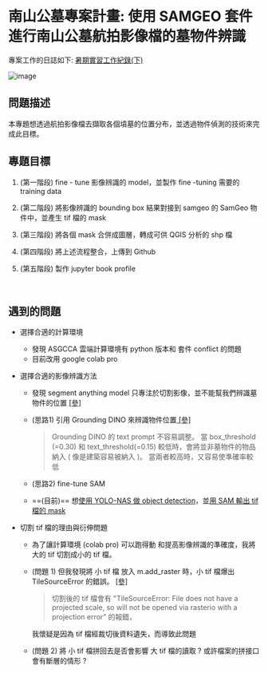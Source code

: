 # 南山公墓專案計畫: 使用 SAMGEO 套件進行南山公墓航拍影像檔的墓物件辨識
專案工作的日誌如下: [暑期實習工作紀錄(下)](https://hackmd.io/@edy5wylvRnustuodZbspjw/HkT-7Kqjh)

![image](https://github.com/jimmy93029/Nanshan_tomb_image_segmentation/assets/107825203/ac9f5518-d541-4ca0-a3de-bbf53d48d32e)


## 問題描述
本專題想透過航拍影像檔去擷取各個墳墓的位置分布，並透過物件偵測的技術來完成此目標。

## 專題目標
1. (第一階段) fine - tune 影像辨識的 model，並製作 fine -tuning 需要的 training data

2. (第二階段) 將影像辨識的 bounding box 結果對接到 samgeo 的 SamGeo 物件中，並產生 tif 檔的 mask 

3. (第三階段) 將各個 mask 合併成圖層，轉成可供 QGIS 分析的 shp 檔

4. (第四階段) 將上述流程整合，上傳到 Github

5. (第五階段) 製作 jupyter book profile  

&emsp;
## 遇到的問題

*  選擇合適的計算環境

   * 發現 ASGCCA 雲端計算環境有 python 版本和 套件 conflict 的問題
   * 目前改用 google colab pro



* 選擇合適的影像辨識方法

  * 發現 segment anything model 只專注於切割影像，並不能幫我們辨識墓物件的位置 [[參]](https://github.com/jimmy93029/Nanshan_tomb_image_segmentation/blob/main/mask_generator_result.ipynb)
  * (思路1) 引用 Grounding DINO 來辨識物件位置[ [參]]((https://blog.roboflow.com/enhance-image-annotation-with-grounding-dino-and-sam/))

      >Grounding DINO 的 text prompt 不容易調整。
      >當 box_threshold (=0.30) 和 text_threshold(=0.15) 較低時，會將並非墓物件的物品納入 ( 像是建築容易被納入 )。
      >當兩者較高時，又容易使準確率較低 

  * (思路2) fine-tune SAM  
  
  * ==(目前)== 想[使用 YOLO-NAS 做 object detection](https://blog.roboflow.com/yolo-nas-how-to-train-on-custom-dataset/)，並[用 SAM 輸出 tif 檔的 mask](https://samgeo.gishub.org/examples/input_prompts/)


  
* 切割 tif 檔的理由與衍伸問題

  * 為了讓計算環境 (colab pro) 可以跑得動 和提高影像辨識的準確度，我將大的 tif 切割成小的 tif 檔。
 
  * (問題 1) 但我發現將 小 tif 檔 放入 m.add_raster 時，小 tif 檔爆出 TileSourceError 的錯誤。 [[參]](https://github.com/jimmy93029/Nanshan_tomb_image_segmentation/blob/main/automatic_mask_generator.ipynb)
    >   切割後的 tif 檔會有 "TileSourceError: File does not have a projected scale, so will not be opened via rasterio with a projection error" 的報錯，
    
     我懷疑是因為 tif 檔經裁切後資料遺失，而導致此問題
  * (問題 2) 將 小 tif 檔拼回去是否會影響 大 tif 檔的讀取 ? 或許檔案的拼接口會有斷層的情形 ?


